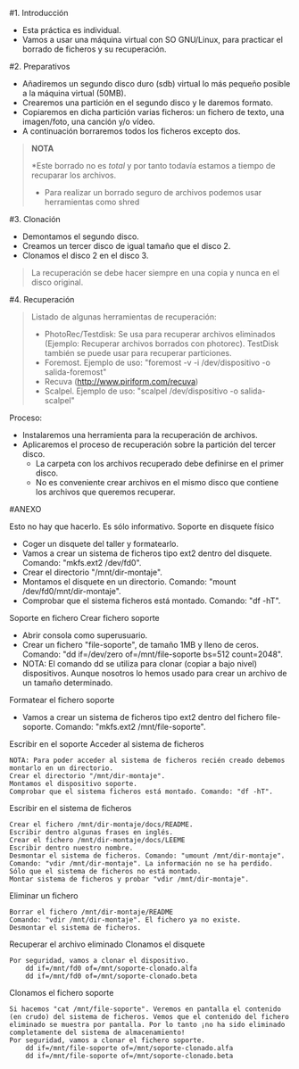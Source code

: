 
#1. Introducción

* Esta práctica es individual.
* Vamos a usar una máquina virtual con SO GNU/Linux, para practicar el borrado de ficheros y su recuperación.

#2. Preparativos

* Añadiremos un segundo disco duro (sdb) virtual lo más pequeño posible a la máquina virtual (50MB).
* Crearemos una partición en el segundo disco y le daremos formato.
* Copiaremos en dicha partición varias ficheros: un fichero de texto, una imagen/foto, una canción y/o vídeo.
* A continuación borraremos todos los ficheros excepto dos.

> **NOTA**
>
> *Este borrado no es *total* y por tanto todavía estamos a tiempo de recuparar los archivos.
> * Para realizar un borrado seguro de archivos podemos usar herramientas como shred

#3. Clonación
* Demontamos el segundo disco.
* Creamos un tercer disco de igual tamaño que el disco 2.
* Clonamos el disco 2 en el disco 3.

> La recuperación se debe hacer siempre en una copia y nunca en el disco original.

#4. Recuperación

> Listado de algunas herramientas de recuperación:
> * PhotoRec/Testdisk: Se usa para recuperar archivos eliminados (Ejemplo: Recuperar archivos borrados con photorec). TestDisk también se puede usar para recuperar particiones.
> * Foremost. Ejemplo de uso: "foremost -v -i /dev/dispositivo -o salida-foremost"
> * Recuva (http://www.piriform.com/recuva)
> * Scalpel. Ejemplo de uso: "scalpel /dev/dispositivo -o salida-scalpel"

Proceso:

* Instalaremos una herramienta para la recuperación de archivos.
* Aplicaremos el proceso de recuperación sobre la partición del tercer disco. 
    * La carpeta con los archivos recuperado debe definirse en el primer disco. 
    * No es conveniente crear archivos en el mismo disco que contiene los archivos que queremos recuperar.


#ANEXO

Esto no hay que hacerlo. Es sólo informativo.
Soporte en disquete físico
* Coger un disquete del taller y formatearlo.
* Vamos a crear un sistema de ficheros tipo ext2 dentro del disquete. Comando: "mkfs.ext2 /dev/fd0".
* Crear el directorio "/mnt/dir-montaje".
* Montamos el disquete en un directorio. Comando: "mount /dev/fd0/mnt/dir-montaje".
* Comprobar que el sistema ficheros está montado. Comando: "df -hT".

Soporte en fichero
Crear fichero soporte
* Abrir consola como superusuario.
* Crear un fichero "file-soporte", de tamaño 1MB y lleno de ceros. Comando: "dd if=/dev/zero of=/mnt/file-soporte bs=512 count=2048".
* NOTA: El comando dd se utiliza para clonar (copiar a bajo nivel) dispositivos. Aunque nosotros lo hemos usado para crear un archivo de un tamaño determinado.

Formatear el fichero soporte
* Vamos a crear un sistema de ficheros tipo ext2 dentro del fichero file-soporte. Comando: "mkfs.ext2 /mnt/file-soporte".


Escribir en el soporte
Acceder al sistema de ficheros

    NOTA: Para poder acceder al sistema de ficheros recién creado debemos montarlo en un directorio.
    Crear el directorio "/mnt/dir-montaje".
    Montamos el dispositivo soporte.
    Comprobar que el sistema ficheros está montado. Comando: "df -hT".

Escribir en el sistema de ficheros

    Crear el fichero /mnt/dir-montaje/docs/README.
    Escribir dentro algunas frases en inglés.
    Crear el fichero /mnt/dir-montaje/docs/LEEME
    Escribir dentro nuestro nombre.
    Desmontar el sistema de ficheros. Comando: "umount /mnt/dir-montaje".
    Comando: "vdir /mnt/dir-montaje". La información no se ha perdido. Sólo que el sistema de ficheros no está montado.
    Montar sistema de ficheros y probar "vdir /mnt/dir-montaje".


Eliminar un fichero

    Borrar el fichero /mnt/dir-montaje/README
    Comando: "vdir /mnt/dir-montaje". El fichero ya no existe.
    Desmontar el sistema de ficheros.


Recuperar el archivo eliminado
Clonamos el disquete

    Por seguridad, vamos a clonar el dispositivo.
        dd if=/mnt/fd0 of=/mnt/soporte-clonado.alfa
        dd if=/mnt/fd0 of=/mnt/soporte-clonado.beta

Clonamos el fichero soporte

    Si hacemos "cat /mnt/file-soporte". Veremos en pantalla el contenido (en crudo) del sistema de ficheros. Vemos que el contenido del fichero eliminado se muestra por pantalla. Por lo tanto ¡no ha sido eliminado completamente del sistema de almacenamiento!
    Por seguridad, vamos a clonar el fichero soporte.
        dd if=/mnt/file-soporte of=/mnt/soporte-clonado.alfa
        dd if=/mnt/file-soporte of=/mnt/soporte-clonado.beta
